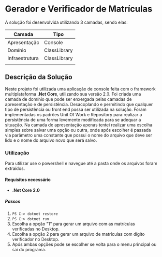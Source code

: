 # Gerador e Verificador de Matrículas

A solução foi desenvolvida utilizando 3 camadas, sendo elas:

| Camada         |           Tipo |
| -------------- | -------------- |
| Apresentação   | Console        |
| Domínio        | ClassLibrary   |
| Infraestrutura | ClassLibrary   |
|                |                |

## Descrição da Solução
Neste projeto foi utilizada uma aplicação de console feita com o framework multiplataforma **.Net Core**, utilizando sua versão 2.0.
Foi criada uma camada de domínio que pode ser enxergada pelas camadas de apresentação e de persistência.
Desacoplando e permitindo que qualquer tipo de persistência ou front end possa ser utilizada na solução.
Foram implementadas os padrões Unit Of Work e Repository para realizar a persistência de uma forma levemente modificada para se adequar a situação.
Na camada de apresentação apenas tentei realizar uma escolha simples sobre salvar uma opção ou outra, onde após escolher é passada via parâmetro uma constante que possui o nome do arquivo que deve ser lido e o nome do arquivo novo que será salvo.

### Utilização

Para utilizar use o powershell e navegue até a pasta onde os arquivos foram extraídos.

#### Requisitos necessário 
* **.Net Core 2.0**

##### Passos

1. <code></code><code>PS C:\> dotnet restore </code><code></code>
2. <code></code><code>PS C:\> dotnet run </code><code></code>
3. Escolha a opção "1" para gerar um arquivo com as matrículas verificadas no Desktop.
4. Escolha a opção 2 para gerar um arquivo de matrículas com dígito verificador no Desktop.
5. Após ambas opções pode se escolher se volta para o menu principal ou sai do programa.
